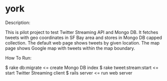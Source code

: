 york
====

Description:

This is pilot project to test Twitter Streaming API and Mongo DB. It fetches tweets with geo coordinates in SF Bay area and stores in Mongo DB capped collection. The default web page shows tweets by given location. The map page shows Google map with tweets within the map boundary. 

How To Run:

  $ rake db:migrate         <= create Mongo DB index
  $ rake tweet:stream:start <= start Twitter Streaming client
  $ rails server            <= run web server
